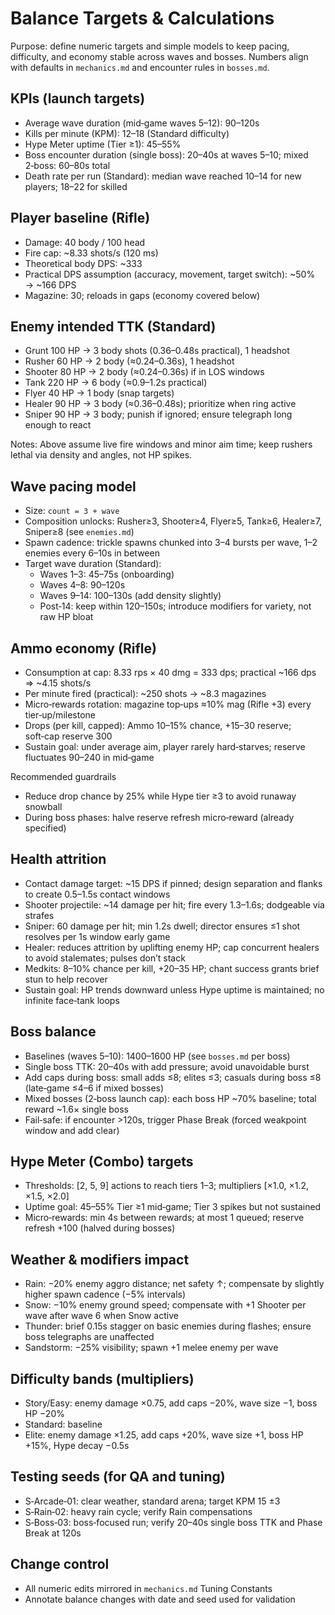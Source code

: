 # Balance Targets & Calculations

Purpose: define numeric targets and simple models to keep pacing, difficulty, and economy stable across waves and bosses. Numbers align with defaults in `mechanics.md` and encounter rules in `bosses.md`.

## KPIs (launch targets)
- Average wave duration (mid‑game waves 5–12): 90–120s
- Kills per minute (KPM): 12–18 (Standard difficulty)
- Hype Meter uptime (Tier ≥1): 45–55%
- Boss encounter duration (single boss): 20–40s at waves 5–10; mixed 2‑boss: 60–80s total
- Death rate per run (Standard): median wave reached 10–14 for new players; 18–22 for skilled

## Player baseline (Rifle)
- Damage: 40 body / 100 head
- Fire cap: ~8.33 shots/s (120 ms)
- Theoretical body DPS: ~333
- Practical DPS assumption (accuracy, movement, target switch): ~50% → ~166 DPS
- Magazine: 30; reloads in gaps (economy covered below)

## Enemy intended TTK (Standard)
- Grunt 100 HP → 3 body shots (0.36–0.48s practical), 1 headshot
- Rusher 60 HP → 2 body (≈0.24–0.36s), 1 headshot
- Shooter 80 HP → 2 body (≈0.24–0.36s) if in LOS windows
- Tank 220 HP → 6 body (≈0.9–1.2s practical)
- Flyer 40 HP → 1 body (snap targets)
 - Healer 90 HP → 3 body (≈0.36–0.48s); prioritize when ring active
 - Sniper 90 HP → 3 body; punish if ignored; ensure telegraph long enough to react

Notes: Above assume live fire windows and minor aim time; keep rushers lethal via density and angles, not HP spikes.

## Wave pacing model
- Size: `count = 3 + wave`
- Composition unlocks: Rusher≥3, Shooter≥4, Flyer≥5, Tank≥6, Healer≥7, Sniper≥8 (see `enemies.md`)
- Spawn cadence: trickle spawns chunked into 3–4 bursts per wave, 1–2 enemies every 6–10s in between
- Target wave duration (Standard):
  - Waves 1–3: 45–75s (onboarding)
  - Waves 4–8: 90–120s
  - Waves 9–14: 100–130s (add density slightly)
  - Post‑14: keep within 120–150s; introduce modifiers for variety, not raw HP bloat

## Ammo economy (Rifle)
- Consumption at cap: 8.33 rps × 40 dmg = 333 dps; practical ~166 dps ⇒ ~4.15 shots/s
- Per minute fired (practical): ~250 shots → ~8.3 magazines
- Micro‑rewards rotation: magazine top‑ups ≈10% mag (Rifle +3) every tier‑up/milestone
- Drops (per kill, capped): Ammo 10–15% chance, +15–30 reserve; soft‑cap reserve 300
- Sustain goal: under average aim, player rarely hard‑starves; reserve fluctuates 90–240 in mid‑game

Recommended guardrails
- Reduce drop chance by 25% while Hype tier ≥3 to avoid runaway snowball
- During boss phases: halve reserve refresh micro‑reward (already specified)

## Health attrition
- Contact damage target: ~15 DPS if pinned; design separation and flanks to create 0.5–1.5s contact windows
- Shooter projectile: ~14 damage per hit; fire every 1.3–1.6s; dodgeable via strafes
- Sniper: 60 damage per hit; min 1.2s dwell; director ensures ≤1 shot resolves per 1s window early game
- Healer: reduces attrition by uplifting enemy HP; cap concurrent healers to avoid stalemates; pulses don’t stack
- Medkits: 8–10% chance per kill, +20–35 HP; chant success grants brief stun to help recover
- Sustain goal: HP trends downward unless Hype uptime is maintained; no infinite face‑tank loops

## Boss balance
- Baselines (waves 5–10): 1400–1600 HP (see `bosses.md` per boss)
- Single boss TTK: 20–40s with add pressure; avoid unavoidable burst
- Add caps during boss: small adds ≤8; elites ≤3; casuals during boss ≤8 (late‑game ≤4–6 if mixed bosses)
- Mixed bosses (2‑boss launch cap): each boss HP ~70% baseline; total reward ~1.6× single boss
- Fail‑safe: if encounter >120s, trigger Phase Break (forced weakpoint window and add clear)

## Hype Meter (Combo) targets
- Thresholds: [2, 5, 9] actions to reach tiers 1–3; multipliers [×1.0, ×1.2, ×1.5, ×2.0]
- Uptime goal: 45–55% Tier ≥1 mid‑game; Tier 3 spikes but not sustained
- Micro‑rewards: min 4s between rewards; at most 1 queued; reserve refresh +100 (halved during bosses)

## Weather & modifiers impact
- Rain: −20% enemy aggro distance; net safety ↑; compensate by slightly higher spawn cadence (−5% intervals)
- Snow: −10% enemy ground speed; compensate with +1 Shooter per wave after wave 6 when Snow active
- Thunder: brief 0.15s stagger on basic enemies during flashes; ensure boss telegraphs are unaffected
- Sandstorm: −25% visibility; spawn +1 melee enemy per wave

## Difficulty bands (multipliers)
- Story/Easy: enemy damage ×0.75, add caps −20%, wave size −1, boss HP −20%
- Standard: baseline
- Elite: enemy damage ×1.25, add caps +20%, wave size +1, boss HP +15%, Hype decay −0.5s

## Testing seeds (for QA and tuning)
- S‑Arcade‑01: clear weather, standard arena; target KPM 15 ±3
- S‑Rain‑02: heavy rain cycle; verify Rain compensations
- S‑Boss‑03: boss‑focused run; verify 20–40s single boss TTK and Phase Break at 120s

## Change control
- All numeric edits mirrored in `mechanics.md` Tuning Constants
- Annotate balance changes with date and seed used for validation


